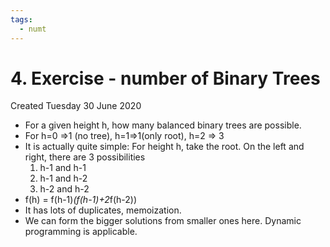 ```yaml
---
tags:
  - numt
---
```

# 4. Exercise - number of Binary Trees
Created Tuesday 30 June 2020

* For a given height h, how many balanced binary trees are possible.
* For h=0 ⇒1 (no tree), h=1⇒1(only root), h=2 ⇒ 3
* It is actually quite simple: For height h, take the root. On the left and right, there are 3 possibilities
	1. h-1 and h-1
	2. h-1 and h-2
	3. h-2 and h-2
* f(h) = f(h-1)*(f(h-1)+2*f(h-2))
* It has lots of duplicates, memoization.
* We can form the bigger solutions from smaller ones here. Dynamic programming is applicable.


